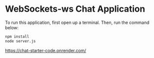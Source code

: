 # WebSockets-ws Chat Application

To run this application, first open up a terminal. Then, run the command below:

```sh
npm install
node server.js
```
https://chat-starter-code.onrender.com/
